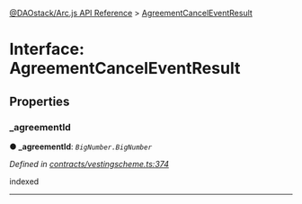 [@DAOstack/Arc.js API Reference](../README.md) > [AgreementCancelEventResult](../interfaces/agreementcanceleventresult.md)



# Interface: AgreementCancelEventResult


## Properties
<a id="_agreementid"></a>

###  _agreementId

**●  _agreementId**:  *`BigNumber.BigNumber`* 

*Defined in [contracts/vestingscheme.ts:374](https://github.com/daostack/arc.js/blob/0fff6d4/lib/contracts/vestingscheme.ts#L374)*



indexed




___


